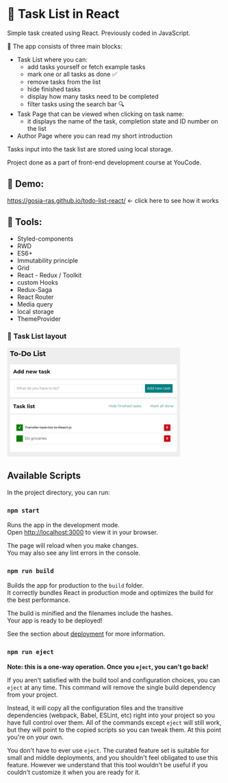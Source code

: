 # &#128221; Task List in React

Simple task created using React. Previously coded in JavaScript. 

 &#128311; The app consists of three main blocks: 
* Task List where you can:
  - add tasks yourself or fetch example tasks
  - mark one or all tasks as done &#9989;
  - remove tasks from the list
  - hide finished tasks
  - display how many tasks need to be completed
  - filter tasks using the search bar &#128269;
* Task Page that can be viewed when clicking on task name: 
  - it displays the name of the task, completion state and ID number on the list
* Author Page where you can read my short introduction
  

Tasks input into the task list are stored using local storage.

Project done as a part of front-end development course at YouCode.

## &#127910; Demo: 

https://gosia-ras.github.io/todo-list-react/ <- click here to see how it works

## &#128311; Tools: 

- Styled-components
- RWD
- ES6+
- Immutability principle
- Grid 
- React - Redux / Toolkit
- custom Hooks
- Redux-Saga
- React Router
- Media query
- local storage
- ThemeProvider

### &#128311; Task List layout
![Task list](https://raw.githubusercontent.com/Gosia-Ras/todo-list-react/main/public/task-list-screenshot.png)

## Available Scripts

In the project directory, you can run:

### `npm start`

Runs the app in the development mode.\
Open [http://localhost:3000](http://localhost:3000) to view it in your browser.

The page will reload when you make changes.\
You may also see any lint errors in the console.

### `npm run build`

Builds the app for production to the `build` folder.\
It correctly bundles React in production mode and optimizes the build for the best performance.

The build is minified and the filenames include the hashes.\
Your app is ready to be deployed!

See the section about [deployment](https://facebook.github.io/create-react-app/docs/deployment) for more information.

### `npm run eject`

**Note: this is a one-way operation. Once you `eject`, you can't go back!**

If you aren't satisfied with the build tool and configuration choices, you can `eject` at any time. This command will remove the single build dependency from your project.

Instead, it will copy all the configuration files and the transitive dependencies (webpack, Babel, ESLint, etc) right into your project so you have full control over them. All of the commands except `eject` will still work, but they will point to the copied scripts so you can tweak them. At this point you're on your own.

You don't have to ever use `eject`. The curated feature set is suitable for small and middle deployments, and you shouldn't feel obligated to use this feature. However we understand that this tool wouldn't be useful if you couldn't customize it when you are ready for it.
